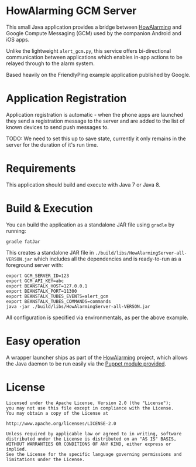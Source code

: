# HowAlarming GCM Server

This small Java application provides a bridge between
[HowAlarming](https://github.com/jethrocarr/howalarming) and Google Compute
Messaging (GCM) used by the companion Android and iOS apps.

Unlike the lightweight `alert_gcm.py`, this service offers bi-directional
communication between applications which enables in-app actions to be relayed
through to the alarm system.

Based heavily on the FriendlyPing example application published by Google.


# Application Registration

Application registration is automatic - when the phone apps are launched they
send a registration message to the server and are added to the list of known
devices to send push messages to.

TODO: We need to set this up to save state, currently it only remains in the
server for the duration of it's run time.


# Requirements

This application should build and execute with Java 7 or Java 8.


# Build & Execution

You can build the application as a standalone JAR file using `gradle` by
running:

    gradle fatJar

This creates a standalone JAR file in `./build/libs/HowAlarmingServer-all-VERSON.jar`
which includes all the dependencies and is ready-to-run as a foreground server
with:

    export GCM_SERVER_ID=123
    export GCM_API_KEY=abc
    export BEANSTALK_HOST=127.0.0.1
    export BEANSTALK_PORT=11300
    export BEANSTALK_TUBES_EVENTS=alert_gcm
    export BEANSTALK_TUBES_COMMANDS=commands
    java -jar ./build/libs/HowAlarmingServer-all-VERSON.jar

All configuration is specified via environmentals, as per the above example.


# Easy operation

A wrapper launcher ships as part of the [HowAlarming](https://github.com/jethrocarr/howalarming)
project, which allows the Java daemon to be run easily via the [Puppet module provided](https://github.com/jethrocarr/puppet-howalarming).


# License

    Licensed under the Apache License, Version 2.0 (the "License");
    you may not use this file except in compliance with the License.
    You may obtain a copy of the License at
    
    http://www.apache.org/licenses/LICENSE-2.0
    
    Unless required by applicable law or agreed to in writing, software
    distributed under the License is distributed on an "AS IS" BASIS,
    WITHOUT WARRANTIES OR CONDITIONS OF ANY KIND, either express or implied.
    See the License for the specific language governing permissions and
    limitations under the License.



